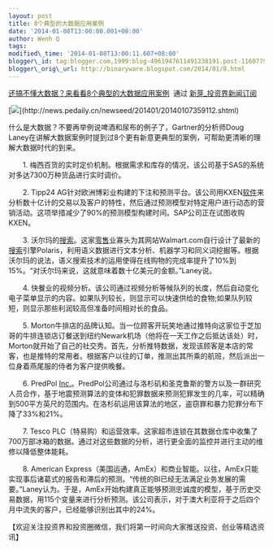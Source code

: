 ```yaml
--- 
layout: post 
title: 8个典型的大数据应用案例 
date: '2014-01-08T13:00:00.001+08:00' 
author: Wenh Q
tags:
modified\_time: '2014-01-08T13:00:11.607+08:00' 
blogger\_id: tag:blogger.com,1999:blog-4961947611491238191.post-1160779004678316266
blogger\_orig\_url: http://binaryware.blogspot.com/2014/01/8.html
---
```

[还搞不懂大数据？来看看8个典型的大数据应用案例](http://news.pedaily.cn/newseed/201401/20140107359112.shtml)  通过
[新芽\_投资界新闻订阅](http://www.pedaily.cn/)





[![](https://images-blogger-opensocial.googleusercontent.com/gadgets/proxy?url=http%3A%2F%2Fpic.pedaily.cn%2F201401%2F20140107%4032187.jpg&container=blogger&gadget=a&rewriteMime=image%2F*)](http://news.pedaily.cn/newseed/201401/20140107359112.shtml)



什么是大数据？不要再举例说啤酒和尿布的例子了，Gartner的分析师Doug
Laney在讲解大数据案例时提到过8个更有新意更典型的案例，可帮助更清晰的理解大数据时代的到来。



　　1.
梅西百货的实时定价机制。根据需求和库存的情况，该公司基于SAS的系统对多达7300万种货品进行实时调价。



　　2. Tipp24
AG针对欧洲博彩业构建的下注和预测平台。该公司用KXEN[软件](http://news.pedaily.cn/industry/%E8%BD%AF%E4%BB%B6/)来分析数十亿计的交易以及客户的特性，然后通过预测模型对特定用户进行动态的营销活动。这项举措减少了90%的预测模型构建时间。SAP公司正在试图收购KXEN。



　　3.
沃尔玛的[搜索](http://news.pedaily.cn/industry/%E6%90%9C%E7%B4%A2/)。这家[零售](http://news.pedaily.cn/industry/%E9%9B%B6%E5%94%AE/)业寡头为其网站Walmart.com自行设计了最新的[搜索](http://news.pedaily.cn/industry/%E6%90%9C%E7%B4%A2/)引擎Polaris，利用语义数据进行文本分析、机器学习和同义词挖掘等。根据沃尔玛的说法，语义搜索技术的运用使得在线购物的完成率提升了10%到15%。“对沃尔玛来说，这就意味着数十亿美元的金额。”Laney说。



　　4.
快餐业的视频分析。该公司通过视频分析等候队列的长度，然后自动变化电子菜单显示的内容。如果队列较长，则显示可以快速供给的食物;如果队列较短，则显示那些利润较高但准备时间相对长的食品。



　　5.
Morton牛排店的品牌认知。当一位顾客开玩笑地通过推特向这家位于芝加哥的牛排连锁店订餐送到纽约Newark机场（他将在一天工作之后抵达该处）时，Morton就开始了自己的社交秀。首先，分析推特数据，发现该顾客是本店的常客，也是推特的常用者。根据客户以往的订单，推测出其所乘的航班，然后派出一位身着燕尾服的侍者为客户提供晚餐。



　　6. PredPol
[Inc.](http://zdb.pedaily.cn/Enterprise/Switchbox/)。PredPol公司通过与洛杉矶和圣克鲁斯的警方以及一群研究人员合作，基于地震预测算法的变体和犯罪数据来预测犯罪发生的几率，可以精确到500平方英尺的范围内。在洛杉矶运用该算法的地区，盗窃罪和暴力犯罪分布下降了33%和21%。



　　7. Tesco
PLC（特易购）和运营效率。这家超市连锁在其数据仓库中收集了700万部冰箱的数据。通过对这些数据的分析，进行更全面的监控并进行主动的维修以降低整体能耗。



　　8. American
Express（美国运通，AmEx）和商业智能。以往，AmEx只能实现事后诸葛式的报告和滞后的预测。“传统的BI已经无法满足业务发展的需要。”Laney认为。于是，AmEx开始构建真正能够预测忠诚度的模型，基于历史交易数据，用115个变量来进行分析预测。该公司表示，对于澳大利亚将于之后四个月中流失的客户，已经能够识别出其中的24%。



【欢迎关注投资界和投资圈微信，我们将第一时间向大家推送投资、创业等精选资讯】
